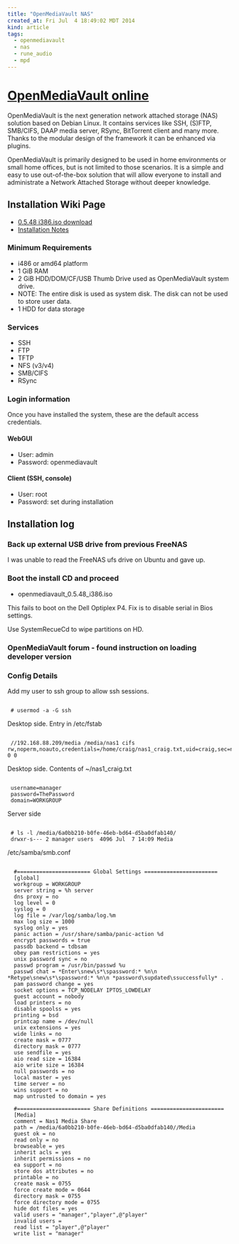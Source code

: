 ```yaml
---
title: "OpenMediaVault NAS"
created_at: Fri Jul  4 18:49:02 MDT 2014
kind: article
tags: 
  - openmediavault
  - nas
  - rune_audio
  - mpd
---
```


<h1>
  <a href="http://www.openmediavault.org/" target="_blank">OpenMediaVault online</a>
</h1>

OpenMediaVault is the next generation network attached storage
(NAS) solution based on Debian Linux. It contains services like SSH,
(S)FTP, SMB/CIFS, DAAP media server, RSync, BitTorrent client and many
more. Thanks to the modular design of the framework it can be enhanced
via plugins.

OpenMediaVault is primarily designed to be used in home environments
or small home offices, but is not limited to those scenarios. It is a
simple and easy to use out-of-the-box solution that will allow everyone
to install and administrate a Network Attached Storage without deeper
knowledge.

## Installation Wiki Page

* [0.5.48 i386.iso download](http://sourceforge.net/projects/openmediavault/files/0.5.48/)
* [Installation Notes](http://wiki.openmediavault.org/index.php?title=Installation)

### Minimum Requirements

* i486 or amd64 platform
* 1 GiB RAM
* 2 GiB HDD/DOM/CF/USB Thumb Drive used as OpenMediaVault system drive.
* NOTE: The entire disk is used as system disk. The disk can not be used to store user data.
* 1 HDD for data storage

### Services

* SSH
* FTP
* TFTP
* NFS (v3/v4)
* SMB/CIFS
* RSync

### Login information

Once you have installed the system, these are the default access credentials.

#### WebGUI

* User: admin
* Password: openmediavault

#### Client (SSH, console)

* User: root
* Password: set during installation

## Installation log

### Back up external USB drive from previous FreeNAS

I was unable to read the FreeNAS ufs drive on Ubuntu and gave up.

### Boot the install CD and proceed

* openmediavault_0.5.48_i386.iso

This fails to boot on the Dell Optiplex P4.
Fix is to disable serial in Bios settings.

Use SystemRecueCd to wipe partitions on HD.

### OpenMediaVault forum - found instruction on loading developer version


### Config Details

Add my user to ssh group to allow ssh sessions.

<pre><code>
 # usermod -a -G ssh 
</code></pre>

Desktop side.  Entry in /etc/fstab

<pre><code>
 //192.168.88.209/media /media/nas1 cifs rw,noperm,noauto,credentials=/home/craig/nas1_craig.txt,uid=craig,sec=ntlmv2 0 0
</code></pre>

Desktop side.  Contents of ~/nas1_craig.txt

<pre><code>
 username=manager
 password=ThePassword
 domain=WORKGROUP
</code></pre>

Server side

<pre><code>
 # ls -l /media/6a0bb210-b0fe-46eb-bd64-d5ba0dfab140/
 drwxr-s--- 2 manager users  4096 Jul  7 14:09 Media
</code></pre>

/etc/samba/smb.conf

<pre><code>
  #======================= Global Settings =======================
  [global]
  workgroup = WORKGROUP
  server string = %h server
  dns proxy = no
  log level = 0
  syslog = 0
  log file = /var/log/samba/log.%m
  max log size = 1000
  syslog only = yes
  panic action = /usr/share/samba/panic-action %d
  encrypt passwords = true
  passdb backend = tdbsam
  obey pam restrictions = yes
  unix password sync = no
  passwd program = /usr/bin/passwd %u
  passwd chat = *Enter\snew\s*\spassword:* %n\n *Retype\snew\s*\spassword:* %n\n *password\supdated\ssuccessfully* .
  pam password change = yes
  socket options = TCP_NODELAY IPTOS_LOWDELAY
  guest account = nobody
  load printers = no
  disable spoolss = yes
  printing = bsd
  printcap name = /dev/null
  unix extensions = yes
  wide links = no
  create mask = 0777
  directory mask = 0777
  use sendfile = yes
  aio read size = 16384
  aio write size = 16384
  null passwords = no
  local master = yes
  time server = no
  wins support = no
  map untrusted to domain = yes
  
  #======================= Share Definitions =======================
  [Media]
  comment = Nas1 Media Share
  path = /media/6a0bb210-b0fe-46eb-bd64-d5ba0dfab140//Media
  guest ok = no
  read only = no
  browseable = yes
  inherit acls = yes
  inherit permissions = no
  ea support = no
  store dos attributes = no
  printable = no
  create mask = 0755
  force create mode = 0644
  directory mask = 0755
  force directory mode = 0755
  hide dot files = yes
  valid users = "manager","player",@"player"
  invalid users = 
  read list = "player",@"player"
  write list = "manager"
</code></pre>

<!--
html boilerplate
<a href="" target="_blank"></a>
<a name=""></a>
<img src="" width="400px">
<ul>
  <li></li>
</ul>
<pre>
</pre>
<pre><code>
</code></pre>
<math xmlns='http://www.w3.org/1998/Math/MathML' display='block'>
</math>
-->

